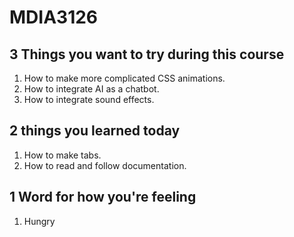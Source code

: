 # MDIA3126

## 3 Things you want to try during this course 
1. How to make more complicated CSS animations. 
2. How to integrate AI as a chatbot. 
3. How to integrate sound effects. 

## 2 things you learned today
1. How to make tabs. 
2. How to read and follow documentation. 

## 1 Word for how you're feeling 
1. Hungry


